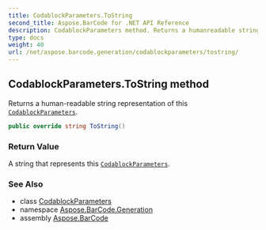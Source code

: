 ```yaml
---
title: CodablockParameters.ToString
second_title: Aspose.BarCode for .NET API Reference
description: CodablockParameters method. Returns a humanreadable string representation of this CodablockParameters
type: docs
weight: 40
url: /net/aspose.barcode.generation/codablockparameters/tostring/
---
```

## CodablockParameters.ToString method

Returns a human-readable string representation of this [`CodablockParameters`](../).

```csharp
public override string ToString()
```

### Return Value

A string that represents this [`CodablockParameters`](../).

### See Also

* class [CodablockParameters](../)
* namespace [Aspose.BarCode.Generation](../../codablockparameters/)
* assembly [Aspose.BarCode](../../../)


